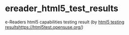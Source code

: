 # ereader_html5_test_results
e-Readers html5 capabilities testing result (by [html5 testing results](https://html5test.opensuse.org/)https://html5test.opensuse.org/)
